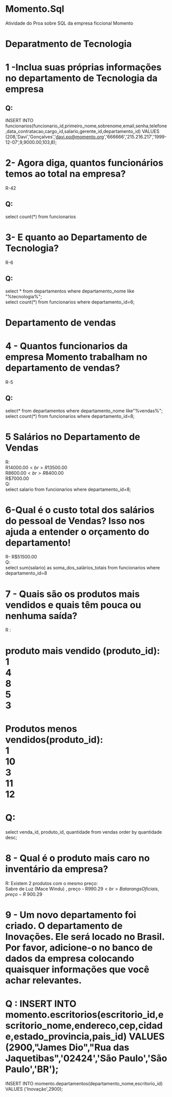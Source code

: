 # Momento.Sql
Atividade do Proa sobre SQL da empresa ficcional Momento
# Deparatmento de Tecnologia

# 1 -Inclua suas próprias informações no departamento de Tecnologia da empresa
## Q:
INSERT INTO funcionarios(funcionario_id,primeiro_nome,sobrenome,email,senha,telefone,data_contratacao,cargo_id,salario,gerente_id,departamento_id) VALUES (208,'Davi','Gonçalves','davi.po@momento.org','666666','215.216.217','1999-12-07',9,9000.00,103,8);

# 2- Agora diga, quantos funcionários temos ao total na empresa?
R-42
## Q:

select count(*) from  funcionarios

# 3- E quanto ao Departamento de Tecnologia?
R-6
## Q:
select * from departamentos where departamento_nome like "%tecnologia%";<br>
select count(*) from funcionarios where departamento_id=6;

# Departamento de vendas

# 4 - Quantos funcionarios da empresa Momento trabalham no departamento de vendas?
R-5
## Q:
select* from departamentos where departamento_nome like"%vendas%";<br>
select count(*) from funcionarios where departamento_id=8;
# 5 Salários no Departamento de Vendas
R:<br>
R$14000.00<br>
R$13500.00<br>
R$8600.00<br>
R$8400.00<br>
R$7000.00<br>
Q:<BR>
select salario from funcionarios where departamento_id=8; 
# 6-Qual é o custo total dos salários do pessoal de Vendas? Isso nos ajuda a entender o orçamento do departamento!
R- R$51500.00<br>
Q:<br>
select sum(salario) as soma_dos_salários_totais from funcionarios where departamento_id=8 
# 7 -  Quais são os produtos mais vendidos e quais têm pouca ou nenhuma saída?
R : <br> 
# produto mais vendido (produto_id):<br>1<br> 4 <br>  8 <br> 5 <br> 3 <br> 
# Produtos menos vendidos(produto_id):<br> 1 <br> 10<br> 3<br> 11 <br> 12<br>
# Q:<br>
select venda_id, produto_id, quantidade from vendas order by quantidade desc;<br>
# 8 - Qual é o produto mais caro no inventário da empresa?<br>
R: Existem 2 produtos com o mesmo preço: <br> Sabre de Luz (Mace Windu)	, preço - R$990.29<br>
Batarangs Oficiais, preço - R$	900.29 <br>
# 9 - Um novo departamento foi criado. O departamento de Inovações. Ele será locado no Brasil. Por favor, adicione-o no banco de dados da empresa colocando quaisquer informações que você achar relevantes.
# Q : INSERT INTO momento.escritorios(escritorio_id,escritorio_nome,endereco,cep,cidade,estado_provincia,pais_id) VALUES (2900,"James Dio","Rua das Jaquetibas",'02424','São Paulo','São Paulo','BR');<br>
INSERT INTO momento.departamentos(departamento_nome,escritorio_id) VALUES ('Inovação',2900);
